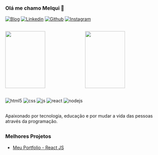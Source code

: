 ### Olá me chamo Melqui 👋

[![Blog](https://img.shields.io/website?label=https://meu-portfolio-mauve.vercel.app/&style=for-the-badge&url=https://meu-portfolio-mauve.vercel.app/)](https://meu-portfolio-mauve.vercel.app/)
[![Linkedin](https://img.shields.io/badge/Linkedin-FFFFFF?style=for-the-badge&logo=linkedin&logoColor=blue)](https://www.linkedin.com/in/melquisedeque-martins-54108a25a/)
[![Github](https://img.shields.io/badge/Github-333333?style=for-the-badge&logo=github&logoColor=white)](https://github.com/Melqui42)
[![Instagram](https://img.shields.io/badge/Instagram-DD5454?style=for-the-badge&logo=instagram&logoColor=white)](https://www.instagram.com/melqui_m4rtins/)
##
<div style="display: flex;">
  <img height="180em" width="50%" src="https://github-readme-stats.vercel.app/api?username=melqui42&show_icons=true&theme=dracula&include_all_commits=true&count_private=true"/>
<img height="180em" width="50%"   src="https://github-readme-stats.vercel.app/api/top-langs/?username=melqui42&layout=compact&langs_count=7&theme=dracula"/>
</div>


##

<div style="display: inline_block">
  <img align="center" alt="html5" src="https://img.shields.io/badge/HTML5-E34F26?style=for-the-badge&logo=html5&logoColor=white" />
  <img align="center" alt="css" src="https://img.shields.io/badge/CSS3-1572B6?style=for-the-badge&logo=css3&logoColor=white" />
  <img align="center" alt="js" src="https://img.shields.io/badge/JavaScript-F7DF1E?style=for-the-badge&logo=javascript&logoColor=black" />
  <img align="center" alt="react" src="https://img.shields.io/badge/React-20232A?style=for-the-badge&logo=react&logoColor=61DAFB" />
  <img align="center" alt="nodejs" src="https://img.shields.io/badge/Node.js-43853D?style=for-the-badge&logo=node.js&logoColor=white" />
</div><br/>

Apaixonado por tecnologia, educação e por mudar a vida das pessoas através da programação.

##
### Melhores Projetos
- [Meu Portfolio - React JS](https://github.com/Melqui42/Meu-Portfolio)<br/>
